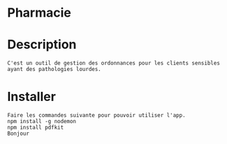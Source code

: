# Pharmacie

# Description
    C'est un outil de gestion des ordonnances pour les clients sensibles ayant des pathologies lourdes.

# Installer
    Faire les commandes suivante pour pouvoir utiliser l'app.
    npm install -g nodemon
    npm install pdfkit
    Bonjour